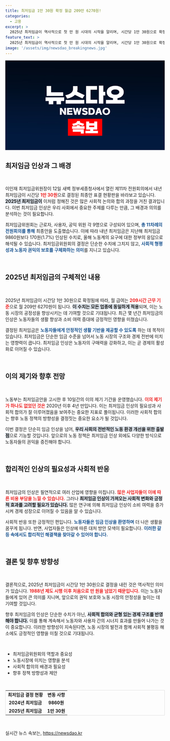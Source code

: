 ```yaml
---
title: 최저임금 1만 30원 확정 월급 209만 6270원!
categories:
  - 고용
excerpt: >
  2025년 최저임금이 역사적으로 첫 만 원 시대의 시작을 알리며, 시간당 1만 30원으로 확정되었습니다. 이로써 월급은 209만6270원으로 상향 조정되어, 업종 구분 없이 전 사업장에 동일 적용됩니다.
feature_text: >
  2025년 최저임금이 역사적으로 첫 만 원 시대의 시작을 알리며, 시간당 1만 30원으로 확정되었습니다. 이로써 월급은 209만6270원으로 상향 조정되어, 업종 구분 없이 전 사업장에 동일 적용됩니다.
image: '/assets/img/newsdao_breakingnews.jpg'
---
```


<p><img src="/assets/img/newsdao_breakingnews.jpg" alt="koreaapp 속보" /></p>

<h2 data-ke-size="size26">최저임금 인상과 그 배경</h2>

<p data-ke-size="size16">&nbsp;</p>

<p>이인재 최저임금위원장이 12일 새벽 정부세종청사에서 열린 제11차 전원회의에서 내년 최저임금이 시간당 <b><span style="color: #ee2323;">1만 30원</span></b>으로 결정된 최종안 표결 현황판을 바라보고 있습니다. <b><span style="background-color: #21538527;">2025년 최저임금이</span></b> 이처럼 정해진 것은 많은 사회적 논의와 합의 과정을 거친 결과입니다. 이번 최저임금 인상은 우리 사회에서 중요한 주제를 다루는 만큼, 그 배경과 의의를 분석하는 것이 필요합니다.</p>

<p>최저임금위원회는 근로자, 사용자, 공익 위원 각 9명으로 구성되어 있으며, <b><span style="color: #1a5490;">총 11차례의 전원회의를 통해</span></b> 최종안을 도출했습니다. 이에 따라 내년 최저임금은 지난해 최저임금 9860원보다 170원(1.7%) 인상된 수치로, 올해 노동계의 요구에 대한 정부의 응답으로 해석될 수 있습니다. 최저임금위원회의 결정은 단순한 수치에 그치지 않고, <b><span style="color: #1a5490;">사회적 형평성과 노동자 권익의 보호를 구체화하는 의미</span></b>를 지니고 있습니다.</p>

<p data-ke-size="size16">&nbsp;</p>

<h2 data-ke-size="size26">2025년 최저임금의 구체적인 내용</h2>

<p data-ke-size="size16">&nbsp;</p>

<p>2025년 최저임금이 시간당 1만 30원으로 확정됨에 따라, 월 급여는 <b><span style="color: #ee2323;">209시간 근무 기준</span></b>으로 월 209만 6270원이 됩니다. <b><span style="background-color: #21538527;">이 수치는 모든 업종에 동일하게 적용</span></b>되며, 이는 노동 시장의 공정성을 향상시키는 데 기여할 것으로 기대됩니다. 최근 몇 년간 최저임금의 인상은 노동자들의 생활 향상과 소비 여력 증대에 긍정적인 영향을 미쳤습니다.</p>

<p>결정된 최저임금은 <b><span style="color: #1a5490;">노동자들에게 안정적인 생활 기반을 제공할 수 있도록</span></b> 하는 데 목적이 있습니다. 최저임금은 단순한 임금 수준을 넘어서 노동 시장의 구조와 경제 전반에 미치는 영향력이 큽니다. 최저임금 인상은 노동자의 구매력을 강화하고, 이는 곧 경제의 활성화로 이어질 수 있습니다.</p>

<p data-ke-size="size16">&nbsp;</p>

<h2 data-ke-size="size26">이의 제기와 향후 전망</h2>

<p data-ke-size="size16">&nbsp;</p>

<p>노동부는 최저임금안을 고시한 후 10일간의 이의 제기 기간을 운영했습니다. <b><span style="color: #ee2323;">이의 제기가 하나도 없었던 것은</span></b> 2020년 이후 4년 만입니다. 이는 최저임금 인상의 필요성과 사회적 합의가 잘 이루어졌음을 보여주는 중요한 지표로 풀이됩니다. 이러한 사회적 합의는 향후 노동 정책의 방향성을 결정짓는 중요한 요소가 될 것입니다.</p>

<p>이번 결정은 단순히 임금 인상을 넘어, <b><span style="background-color: #21538527;">우리 사회의 전반적인 노동 환경 개선을 위한 출발점</span></b>으로 기능할 것입니다. 앞으로의 노동 정책은 최저임금 인상 외에도 다양한 방식으로 노동자들의 권익을 증진해야 합니다.</p>

<p data-ke-size="size16">&nbsp;</p>

<h2 data-ke-size="size26">합리적인 인상의 필요성과 사회적 반응</h2>

<p data-ke-size="size16">&nbsp;</p>

<p>최저임금의 인상은 필연적으로 여러 산업에 영향을 미칩니다. <b><span style="color: #ee2323;">많은 사업자들이 이에 따른 비용 부담을 느낄 수 있습니다.</span></b> 그러나 <b><span style="background-color: #21538527;">최저임금 인상이 가져오는 사회적 변화와 긍정적 효과를 고려할 필요가 있습니다.</span></b> 많은 연구에 의해 최저임금 인상이 소비 여력을 증가시켜 경제 성장으로 이어질 수 있음을 알 수 있습니다.</p>

<p>사회적 반응 또한 긍정적인 편입니다. <b><span style="color: #1a5490;">노동자들은 임금 인상을 환영하며</span></b> 더 나은 생활을 꿈꾸게 됩니다. 반면, 사업자들은 인상에 따른 대처 방안 모색이 필요합니다. <b><span style="color: #1a5490;">이러한 갈등 속에서도 합리적인 해결책을 찾아갈 수 있어야 합니다.</span></b></p>

<p data-ke-size="size16">&nbsp;</p>

<h2 data-ke-size="size26">결론 및 향후 방향성</h2>

<p data-ke-size="size16">&nbsp;</p>

<p>결론적으로, 2025년 최저임금이 시간당 1만 30원으로 결정을 내린 것은 역사적인 의미가 있습니다. <b><span style="color: #ee2323;">1988년 제도 시행 이후 처음으로 만 원을 넘었기 때문입니다.</span></b> 이는 노동자들에게 있어 큰 의미를 지니며, 앞으로의 권익 보호와 노동 시장의 안정성을 높이는 데 기여할 것입니다.</p>

<p>향후 최저임금의 인상은 단순한 수치가 아닌, <b><span style="background-color: #21538527;">사회적 합의와 균형 있는 경제 구조를 반영해야 합니다.</span></b> 이를 통해 계속해서 노동자와 사용자 간의 시너지 효과를 만들어 나가는 것이 중요합니다. 이러한 방향성이 지속된다면, 노동 시장의 발전과 함께 사회적 불평등 해소에도 긍정적인 영향을 미칠 것으로 기대됩니다.</p>

<p data-ke-size="size16">&nbsp;</p>

<ul>
<li>최저임금위원회의 역할과 중요성</li>
<li>노동시장에 미치는 영향을 분석</li>
<li>사회적 합의의 배경과 필요성</li>
<li>향후 정책 방향성과 제안</li>
</ul>

<p data-ke-size="size16">&nbsp;</p>

<table style="width: 100%; border-collapse: collapse; border: 1px solid #ddd;">
<tr>
<td style="text-align: center; height: 17px;"><b>최저임금 결정 현황</b></td>
<td style="text-align: center; height: 17px;"><b>변동 사항</b></td>
</tr>
<tr>
<td style="text-align: center; height: 17px;"><b>2024년 최저임금</b></td>
<td style="text-align: center; height: 17px;"><b>9860원</b></td>
</tr>
<tr>
<td style="text-align: center; height: 17px;"><b>2025년 최저임금</b></td>
<td style="text-align: center; height: 17px;"><b>1만 30원</b></td>
</tr>
</table>

<p data-ke-size="size16">&nbsp;</p>
실시간 뉴스 속보는, <a href="https://newsdao.kr" rel="dofollow">https://newsdao.kr</a>


